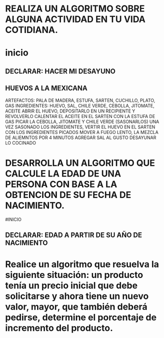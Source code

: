 # REALIZA UN ALGORITMO SOBRE ALGUNA ACTIVIDAD EN TU VIDA COTIDIANA.
# inicio  
## DECLARAR: HACER MI DESAYUNO
## HUEVOS A LA MEXICANA
ARTEFACTOS: PALA DE MADERA, ESTUFA, SARTEN, CUCHILLO, PLATO, GAS
INGREDIENTES: HUEVO, SAL, CHILE VERDE, CEBOLLA, JITOMATE, ACEITE
ABRIR EL HUEVO, DEPOSITARLO EN UN RECIPIENTE Y REVOLVERLO
CALENTAR EL ACEITE  EN EL SARTEN  CON LA ESTUFA DE GAS
PICAR LA CEBOLLA, JITOMATE Y CHILE VERDE (SASONARLOS)
UNA VEZ SASONADO LOS INGREDIENTES, VERTIR EL HUEVO EN EL SARTEN CON LOS INGREDIENTES PICADOS
MOVER A FUEGO LENTO, LA MEZCLA DE ALIEMNTOS POR 4 MINUTOS
AGREGAR SAL AL GUSTO
DESAYUNAR LO COCINADO






# DESARROLLA UN ALGORITMO QUE CALCULE LA EDAD DE UNA PERSONA CON BASE A LA OBTENCION DE SU FECHA DE NACIMIENTO.
#INICIO
## DECLARAR: EDAD A PARTIR DE SU AÑO DE NACIMIENTO 



# Realice un algoritmo que resuelva la siguiente situación: un producto tenía un precio inicial que debe solicitarse y ahora tiene un nuevo valor, mayor, que también deberá pedirse, determine el porcentaje de incremento del producto. 
